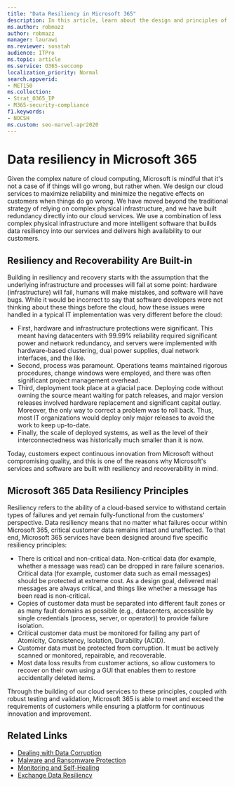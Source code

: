 ```yaml
---
title: "Data Resiliency in Microsoft 365"
description: In this article, learn about the design and principles of data resiliency and recovery in Microsoft 365.
ms.author: robmazz
author: robmazz
manager: laurawi
ms.reviewer: sosstah
audience: ITPro
ms.topic: article
ms.service: O365-seccomp
localization_priority: Normal
search.appverid:
- MET150
ms.collection:
- Strat_O365_IP
- M365-security-compliance
f1.keywords:
- NOCSH
ms.custom: seo-marvel-apr2020
---
```


# Data resiliency in Microsoft 365

Given the complex nature of cloud computing, Microsoft is mindful that it's not a case of if things will go wrong, but rather when. We design our cloud services to maximize reliability and minimize the negative effects on customers when things do go wrong. We have moved beyond the traditional strategy of relying on complex physical infrastructure, and we have built redundancy directly into our cloud services. We use a combination of less complex physical infrastructure and more intelligent software that builds data resiliency into our services and delivers high availability to our customers. 

## Resiliency and Recoverability Are Built-in 

Building in resiliency and recovery starts with the assumption that the underlying infrastructure and processes will fail at some point: hardware (infrastructure) will fail, humans will make mistakes, and software will have bugs. While it would be incorrect to say that software developers were not thinking about these things before the cloud, how these issues were handled in a typical IT implementation was very different before the cloud:

- First, hardware and infrastructure protections were significant. This meant having datacenters with 99.99% reliability required significant power and network redundancy, and servers were implemented with hardware-based clustering, dual power supplies, dual network interfaces, and the like. 
- Second, process was paramount. Operations teams maintained rigorous procedures, change windows were employed, and there was often significant project management overhead. 
- Third, deployment took place at a glacial pace. Deploying code without owning the source meant waiting for patch releases, and major version releases involved hardware replacement and significant capital outlay. Moreover, the only way to correct a problem was to roll back. Thus, most IT organizations would deploy only major releases to avoid the work to keep up-to-date. 
- Finally, the scale of deployed systems, as well as the level of their interconnectedness was historically much smaller than it is now. 

Today, customers expect continuous innovation from Microsoft without compromising quality, and this is one of the reasons why Microsoft's services and software are built with resiliency and recoverability in mind. 

## Microsoft 365 Data Resiliency Principles

Resiliency refers to the ability of a cloud-based service to withstand certain types of failures and yet remain fully-functional from the customers' perspective. Data resiliency means that no matter what failures occur within Microsoft 365, critical customer data remains intact and unaffected. To that end, Microsoft 365 services have been designed around five specific resiliency principles:

- There is critical and non-critical data. Non-critical data (for example, whether a message was read) can be dropped in rare failure scenarios. Critical data (for example, customer data such as email messages) should be protected at extreme cost. As a design goal, delivered mail messages are always critical, and things like whether a message has been read is non-critical. 
- Copies of customer data must be separated into different fault zones or as many fault domains as possible (e.g., datacenters, accessible by single credentials (process, server, or operator)) to provide failure isolation. 
- Critical customer data must be monitored for failing any part of Atomicity, Consistency, Isolation, Durability (ACID). 
- Customer data must be protected from corruption. It must be actively scanned or monitored, repairable, and recoverable. 
- Most data loss results from customer actions, so allow customers to recover on their own using a GUI that enables them to restore accidentally deleted items. 
 
Through the building of our cloud services to these principles, coupled with robust testing and validation, Microsoft 365 is able to meet and exceed the requirements of customers while ensuring a platform for continuous innovation and improvement. 

## Related Links

- [Dealing with Data Corruption](assurance-dealing-with-data-corruption.md)
- [Malware and Ransomware Protection](assurance-malware-and-ransomware-protection.md)
- [Monitoring and Self-Healing](assurance-monitoring-and-self-healing.md)
- [Exchange Data Resiliency](assurance-exchange-data-resiliency.md)
